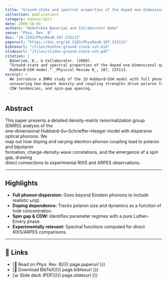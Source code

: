 ```yaml
---
title: "Ground-state and spectral properties of the doped one-dimensional optical Hubbard–Su–Schrieffer–Heeger model"
collection: publications
category: manuscripts
date: 2009-10-01
authors: "Debshikha Banerjee and Collaborator Name"
venue: "Phys. Rev. B"
doi: "10.1103/PhysRevB.107.235113"
paperurl: "https://doi.org/10.1103/PhysRevB.107.235113"
bibtexurl: "/files/bibtex-ground-state-ssh.bib"
slidesurl: "/files/slides-ground-state-ssh.pdf"
citation: |
  Banerjee, D., & Collaborator. (2009).  
  “Ground-state and spectral properties of the doped one-dimensional optical  
  Hubbard–SSH model.” _Physical Review B_, 107, 235113.
excerpt: >
  We introduce a DMRG study of the 1D Hubbard–SSH model with full phonon dispersion,  
  uncovering how dopant density and coupling strengths drive polaron formation,  
  CDW tendencies, and spin-gap opening.
---
```


## Abstract

This paper presents a detailed density-matrix renormalization group (DMRG) analysis of the  
one-dimensional Hubbard–Su–Schrieffer–Heeger model with dispersive optical phonons. We  
map out how doping and varying electron-phonon coupling lead to polaron and bipolaron  
formation, charge-density-wave correlations, and the emergence of a spin gap, drawing  
direct connections to experimental RIXS and ARPES observations.  

---

## Highlights

- **Full phonon dispersion:** Goes beyond Einstein phonons to include realistic $ω(q)$.  
- **Doping dependence:** Tracks polaron size and dynamics as a function of hole concentration.  
- **Spin gap & CDW:** Identifies parameter regimes with a pure Luther–Emery phase.  
- **Experimentally relevant:** Spectral functions computed for direct RIXS/ARPES comparisons.  

---

## 📎 Links

- [🔗 Read on Phys. Rev. B]({{ page.paperurl }})  
- [📄 Download BibTeX]({{ page.bibtexurl }})  
- [📊 Slide deck (PDF)]({{ page.slidesurl }})  

